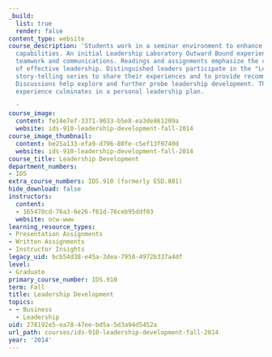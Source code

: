 ```yaml
---
_build:
  list: true
  render: false
content_type: website
course_description: 'Students work in a seminar environment to enhance their leadership
  capabilities. An initial Leadership Laboratory Outward Bound experience builds trust,
  teamwork and communications. Readings and assignments emphasize the characteristics
  of effective leadership. Distinguished leaders participate in the "Leadership Lunch"
  story-telling series to share their experiences and to provide recommendations.
  Discussions help explore and further probe leadership development. The learning
  experience culminates in a personal leadership plan.

  '
course_image:
  content: fe14e7ef-3371-9033-b5e8-ea3de861209a
  website: ids-910-leadership-development-fall-2014
course_image_thumbnail:
  content: be25a133-efa9-d796-80fe-c5ef13f0740d
  website: ids-910-leadership-development-fall-2014
course_title: Leadership Development
department_numbers:
- IDS
extra_course_numbers: IDS.910 (formerly ESD.801)
hide_download: false
instructors:
  content:
  - 165470cd-76a3-6e26-f61d-76ceb95ddf03
  website: ocw-www
learning_resource_types:
- Presentation Assignments
- Written Assignments
- Instructor Insights
legacy_uid: bcb54d38-e45a-3dea-7950-4972b337a4df
level:
- Graduate
primary_course_number: IDS.910
term: Fall
title: Leadership Development
topics:
- - Business
  - Leadership
uid: 278192e5-ea78-47ee-bd5a-5d3a94d5452a
url_path: courses/ids-910-leadership-development-fall-2014
year: '2014'
---
```

